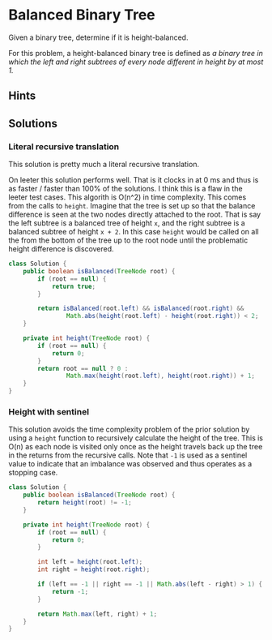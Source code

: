 # Balanced Binary Tree

Given a binary tree, determine if it is height-balanced.

For this problem, a height-balanced binary tree is defined as *a binary tree in
which the left and right subtrees of every node different in height by at most
1.*

## Hints

## Solutions

### Literal recursive translation

This solution is pretty much a literal recursive translation.

On leeter this solution performs well. That is it clocks in at 0 ms and thus
is as faster / faster than 100% of the solutions. I think this is a flaw in the
leeter test cases. This algorith is O(n^2) in time complexity. This comes from
the calls to `height`. Imagine that the tree is set up so that the balance
difference is seen at the two nodes directly attached to the root. That is say
the left subtree is a balanced tree of height `x`, and the right subtree is a
balanced subtree of height `x + 2`. In this case `height` would be called on
all the from the bottom of the tree up to the root node until the problematic
height difference is discovered.

```java
class Solution {
    public boolean isBalanced(TreeNode root) {
        if (root == null) {
            return true;
        }

        return isBalanced(root.left) && isBalanced(root.right) &&
                Math.abs(height(root.left) - height(root.right)) < 2;
    }

    private int height(TreeNode root) {
        if (root == null) {
            return 0;
        }
        return root == null ? 0 :
                Math.max(height(root.left), height(root.right)) + 1;
    }
}
```

### Height with sentinel

This solution avoids the time complexity problem of the prior solution by
using a `height` function to recursively calculate the height of the tree.
This is O(n) as each node is visited only once as the height travels back
up the tree in the returns from the recursive calls. Note that `-1` is used
as a sentinel value to indicate that an imbalance was observed and thus
operates as a stopping case.

```java
class Solution {
    public boolean isBalanced(TreeNode root) {
        return height(root) != -1;
    }

    private int height(TreeNode root) {
        if (root == null) {
            return 0;
        }

        int left = height(root.left);
        int right = height(root.right);

        if (left == -1 || right == -1 || Math.abs(left - right) > 1) {
            return -1;
        }

        return Math.max(left, right) + 1;
    }
}
```
